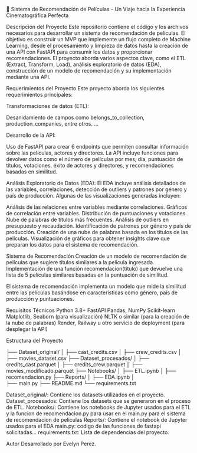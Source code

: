 🎥 Sistema de Recomendación de Películas - Un Viaje hacia la Experiencia Cinematográfica Perfecta

Descripción del Proyecto
Este repositorio contiene el código y los archivos necesarios para desarrollar un sistema de recomendación de películas. El objetivo es construir un MVP que implemente un flujo completo de Machine Learning, desde el procesamiento y limpieza de datos hasta la creación de una API con FastAPI para consumir los datos y proporcionar recomendaciones. El proyecto aborda varios aspectos clave, como el ETL (Extract, Transform, Load), análisis exploratorio de datos (EDA), construcción de un modelo de recomendación y su implementación mediante una API.

Requerimientos del Proyecto
Este proyecto aborda los siguientes requerimientos principales:

Transformaciones de datos (ETL):

Desanidamiento de campos como belongs_to_collection, production_companies, entre otros.
... 

Desarrollo de la API:

Uso de FastAPI para crear 6 endpoints que permiten consultar información sobre las películas, actores y directores.
La API incluye funciones para devolver datos como el número de películas por mes, día, puntuación de títulos, votaciones, éxito de actores y directores, y recomendaciones basadas en similitud.

Análisis Exploratorio de Datos (EDA):
El EDA incluye análisis detallados de las variables, correlaciones, detección de outliers y patrones por género y país de producción. Algunas de las visualizaciones generadas incluyen:

Análisis de las relaciones entre variables mediante correlaciones.
Gráficos de correlación entre variables.
Distribución de puntuaciones y votaciones.
Nube de palabras de títulos más frecuentes.
Análisis de outliers en presupuesto y recaudación.
Identificación de patrones por género y país de producción.
Creación de una nube de palabras basada en los títulos de las películas.
Visualización de gráficos para obtener insights clave que preparan los datos para el sistema de recomendación.

Sistema de Recomendación
Creación de un modelo de recomendación de películas que sugiere títulos similares a la película ingresada.
Implementación de una función recomendacion(titulo) que devuelve una lista de 5 películas similares basadas en la puntuación de similitud.

El sistema de recomendación implementa un modelo que mide la similitud entre las películas basándose en características como género, país de producción y puntuaciones. 

Requisitos Técnicos
Python 3.8+
FastAPI
Pandas, NumPy
Scikit-learn
Matplotlib, Seaborn (para visualización)
NLTK o similar (para la creación de la nube de palabras)
Render, Railway u otro servicio de deployment (para desplegar la API)

Estructura del Proyecto

├── Dataset_original/
│   ├── cast_credits.csv
│   ├── crew_credits.csv
│   ├── movies_dataset.csv
├── Dataset_procesados/
│   ├── credits_cast.parquet
│   ├── credits_crew.parquet
│   ├── movies_modificado.parquet
├── Notebooks/
│   ├── ETL.ipynb
│   ├── recomendacion.py
├── Reports/
│   ├── EDA.ipynb
│  
├── main.py
├── README.md
└── requirements.txt

Dataset_original/: Contiene los datasets utilizados en el proyecto.
Dataset_procesados: Contiene los datasets que se generaron en el proceso de ETL.
Notebooks/: Contiene los notebooks de Jupyter usados para el ETL y la funcion de recomendacion.py para usar en el main.py para el sistema de recomendacion de peliculas
Reports/: Contiene el notebook de Jupyter usados para el EDA
main.py: codigo de las funciones de fastapi solicitadas...
requirements.txt: Lista de dependencias del proyecto.

Autor
Desarrollado por Evelyn Perez.

